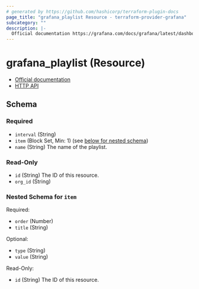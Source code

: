 ```yaml
---
# generated by https://github.com/hashicorp/terraform-plugin-docs
page_title: "grafana_playlist Resource - terraform-provider-grafana"
subcategory: ""
description: |-
  Official documentation https://grafana.com/docs/grafana/latest/dashboards/playlist/HTTP API https://grafana.com/docs/grafana/latest/http_api/playlist/
---
```


# grafana_playlist (Resource)

* [Official documentation](https://grafana.com/docs/grafana/latest/dashboards/playlist/)
* [HTTP API](https://grafana.com/docs/grafana/latest/http_api/playlist/)



<!-- schema generated by tfplugindocs -->
## Schema

### Required

- `interval` (String)
- `item` (Block Set, Min: 1) (see [below for nested schema](#nestedblock--item))
- `name` (String) The name of the playlist.

### Read-Only

- `id` (String) The ID of this resource.
- `org_id` (String)

<a id="nestedblock--item"></a>
### Nested Schema for `item`

Required:

- `order` (Number)
- `title` (String)

Optional:

- `type` (String)
- `value` (String)

Read-Only:

- `id` (String) The ID of this resource.


